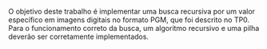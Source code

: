 O objetivo deste trabalho é implementar uma busca recursiva por um valor específico em imagens digitais
no formato PGM, que foi descrito no TP0. Para o funcionamento correto da busca, um algoritmo recursivo
e uma pilha deverão ser corretamente implementados.
